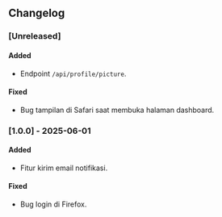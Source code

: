## Changelog

### [Unreleased]
#### Added
- Endpoint `/api/profile/picture`.

#### Fixed
- Bug tampilan di Safari saat membuka halaman dashboard.

### [1.0.0] - 2025-06-01
#### Added
- Fitur kirim email notifikasi.
#### Fixed
- Bug login di Firefox.